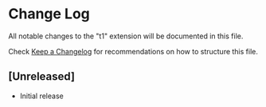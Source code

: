 # Change Log

All notable changes to the "t1" extension will be documented in this file.

Check [Keep a Changelog](http://keepachangelog.com/) for recommendations on how to structure this file.

## [Unreleased]

- Initial release
